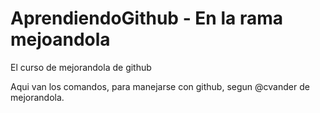 AprendiendoGithub - En la rama mejoandola
=================

El curso de mejorandola de github

Aqui van los comandos, para manejarse con github, segun @cvander de mejorandola.
